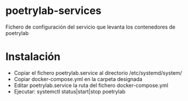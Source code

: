 # poetrylab-services
Fichero de configuración del servicio que levanta los contenedores de poetrylab

# Instalación
* Copiar el fichero poetrylab.service al directorio /etc/systemd/system/ 
* Copiar docker-compose.yml en la carpeta designada
* Editar poetrylab.service la ruta del fichero docker-compose.yml
* Ejecutar:
   systemctl status|start|stop poetrylab

 


